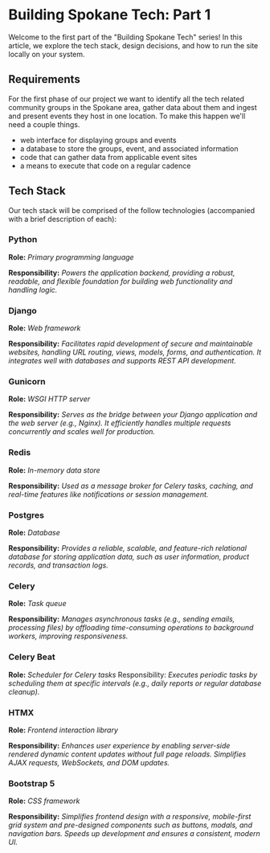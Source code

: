 # **Building Spokane Tech: Part 1**

Welcome to the first part of the "Building Spokane Tech" series! In this article, we explore the tech stack, design decisions, and how to run the site locally on your system.

## **Requirements**
For the first phase of our project we want to identify all the tech related community groups in the Spokane area, gather data about them and ingest and present events they host in one location. To make this happen we'll need a couple things. 
- web interface for displaying groups and events
- a database to store the groups, event, and associated information
- code that can gather data from applicable event sites
- a means to execute that code on a regular cadence 


## **Tech Stack**
Our tech stack will be comprised of the follow technologies (accompanied with a brief description of each):

### **Python**
**Role:** *Primary programming language*

**Responsibility:** *Powers the application backend, providing a robust, readable, and flexible foundation for building web functionality and handling logic.*

### **Django**
**Role:** *Web framework*

**Responsibility:** *Facilitates rapid development of secure and maintainable websites, handling URL routing, views, models, forms, and authentication. It integrates well with databases and supports REST API development.*

### **Gunicorn**

**Role:** *WSGI HTTP server*

**Responsibility:** *Serves as the bridge between your Django application and the web server (e.g., Nginx). It efficiently handles multiple requests concurrently and scales well for production.*

### **Redis**
**Role:** *In-memory data store*

**Responsibility:** *Used as a message broker for Celery tasks, caching, and real-time features like notifications or session management.*

### **Postgres**
**Role:** *Database*

**Responsibility:** *Provides a reliable, scalable, and feature-rich relational database for storing application data, such as user information, product records, and transaction logs.*

### **Celery**
**Role:** *Task queue*

**Responsibility:** *Manages asynchronous tasks (e.g., sending emails, processing files) by offloading time-consuming operations to background workers, improving responsiveness.*

### **Celery Beat**
**Role:** *Scheduler for Celery tasks*
Responsibility: *Executes periodic tasks by scheduling them at specific intervals (e.g., daily reports or regular database cleanup).*

### **HTMX**
**Role:** *Frontend interaction library*

**Responsibility:** *Enhances user experience by enabling server-side rendered dynamic content updates without full page reloads. Simplifies AJAX requests, WebSockets, and DOM updates.*

### **Bootstrap 5**
**Role:** *CSS framework*

**Responsibility:** *Simplifies frontend design with a responsive, mobile-first grid system and pre-designed components such as buttons, modals, and navigation bars. Speeds up development and ensures a consistent, modern UI.*
